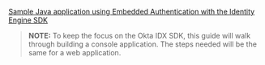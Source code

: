 [Sample Java application using Embedded Authentication with the Identity Engine SDK](https://github.com/okta/okta-idx-java/tree/master/samples/embedded-auth-with-sdk)

> **NOTE:** To keep the focus on the Okta IDX SDK, this guide will walk through building a console application. The
> steps needed will be the same for a web application.
